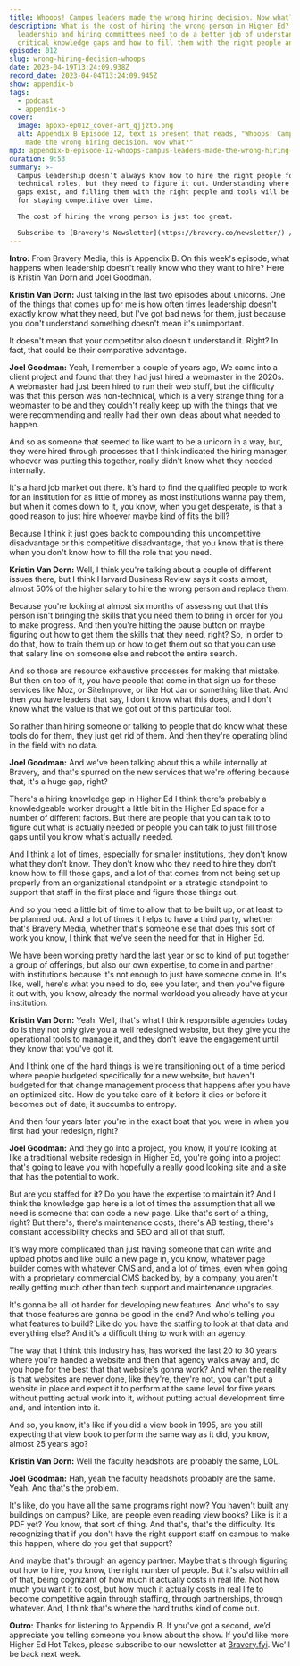 ```yaml
---
title: Whoops! Campus leaders made the wrong hiring decision. Now what?
description: What is the cost of hiring the wrong person in Higher Ed? Campus
  leadership and hiring committees need to do a better job of understanding
  critical knowledge gaps and how to fill them with the right people and tools.
episode: 012
slug: wrong-hiring-decision-whoops
date: 2023-04-19T13:24:09.938Z
record_date: 2023-04-04T13:24:09.945Z
show: appendix-b
tags:
  - podcast
  - appendix-b
cover:
  image: appxb-ep012_cover-art_qjjzto.png
  alt: Appendix B Episode 12, text is present that reads, "Whoops! Campus leaders
    made the wrong hiring decision. Now what?"
mp3: appendix-b-episode-12-whoops-campus-leaders-made-the-wrong-hiring-decision-now-what-.mp3
duration: 9:53
summary: >-
  Campus leadership doesn’t always know how to hire the right people for
  technical roles, but they need to figure it out. Understanding where knowledge
  gaps exist, and filling them with the right people and tools will be essential
  for staying competitive over time. 

  The cost of hiring the wrong person is just too great. 

  Subscribe to [Bravery's Newsletter](https://bravery.co/newsletter/) / [Follow Joel](https://www.linkedin.com/in/joelgoodman/) / [Follow Kristin](https://www.linkedin.com/in/kristinvandorn/) / Check out the [Bravery YouTube Channel](https://www.youtube.com/@BraveryMedia)
---
```

**Intro:**
From Bravery Media, this is Appendix B. On this week's episode, what happens when leadership doesn't really know who they want to hire? Here is Kristin Van Dorn and Joel Goodman. 

**Kristin Van Dorn:**
Just talking in the last two episodes about unicorns. One of the things that comes up for me is how often times leadership doesn't exactly know what they need, but I've got bad news for them, just because you don't understand something doesn't mean it's unimportant.

It doesn't mean that your competitor also doesn't understand it. Right? In fact, that could be their comparative advantage.

**Joel Goodman:**
Yeah, I remember a couple of years ago, We came into a client project and found that they had just hired a webmaster in the 2020s. A webmaster had just been hired to run their web stuff, but the difficulty was that this person was non-technical, which is a very strange thing for a webmaster to be and they couldn't really keep up with the things that we were recommending and really had their own ideas about what needed to happen. 

And so as someone that seemed to like want to be a unicorn in a way, but, they were hired through processes that I think indicated the hiring manager, whoever was putting this together, really didn't know what they needed internally.

It's a hard job market out there. It’s hard to find the qualified people to work for an institution for as little of money as most institutions wanna pay them, but when it comes down to it, you know, when you get desperate, is that a good reason to just hire whoever maybe kind of fits the bill?

Because I think it just goes back to compounding this uncompetitive disadvantage or this competitive disadvantage, that you know that is there when you don't know how to fill the role that you need. 

**Kristin Van Dorn:**
Well, I think you're talking about a couple of different issues there, but I think Harvard Business Review says it costs almost, almost 50% of the higher salary to hire the wrong person and replace them.

Because you're looking at almost six months of assessing out that this person isn't bringing the skills that you need them to bring in order for you to make progress. And then you're hitting the pause button on maybe figuring out how to get them the skills that they need, right? So, in order to do that, how to train them up or how to get them out so that you can use that salary line on someone else and reboot the entire search.

And so those are resource exhaustive processes for making that mistake. But then on top of it, you have people that come in that sign up for these services like Moz, or SiteImprove, or like Hot Jar or something like that. And then you have leaders that say, I don't know what this does, and I don't know what the value is that we got out of this particular tool.

So rather than hiring someone or talking to people that do know what these tools do for them, they just get rid of them. And then they're operating blind in the field with no data. 

**Joel Goodman:**
And we've been talking about this a while internally at Bravery, and that's spurred on the new services that we're offering because that, it's a huge gap, right?

There's a hiring knowledge gap in Higher Ed I think there's probably a knowledgeable worker drought a little bit in the Higher Ed space for a number of different factors. But there are people that you can talk to to figure out what is actually needed or people you can talk to just fill those gaps until you know what's actually needed.

And I think a lot of times, especially for smaller institutions, they don't know what they don't know. They don't know who they need to hire they don't know how to fill those gaps, and a lot of that comes from not being set up properly from an organizational standpoint or a strategic standpoint to support that staff in the first place and figure those things out.

And so you need a little bit of time to allow that to be built up, or at least to be planned out. And a lot of times it helps to have a third party, whether that's Bravery Media, whether that's someone else that does this sort of work you know, I think that we've seen the need for that in Higher Ed.

We have been working pretty hard the last year or so to kind of put together a group of offerings, but also our own expertise, to come in and partner with institutions because it's not enough to just have someone come in. It's like, well, here's what you need to do, see you later, and then you've figure it out with, you know, already the normal workload you already have at your institution. 

**Kristin Van Dorn:**
Yeah. Well, that's what I think responsible agencies today do is they not only give you a well redesigned website, but they give you the operational tools to manage it, and they don't leave the engagement until they know that you've got it.

And I think one of the hard things is we're transitioning out of a time period where people budgeted specifically for a new website, but haven't budgeted for that change management process that happens after you have an optimized site. How do you take care of it before it dies or before it becomes out of date, it succumbs to entropy.

And then four years later you're in the exact boat that you were in when you first had your redesign, right?

**Joel Goodman:**
And they go into a project, you know, if you're looking at like a traditional website redesign in Higher Ed, you're going into a project that's going to leave you with hopefully a really good looking site and a site that has the potential to work.

But are you staffed for it? Do you have the expertise to maintain it? And I think the knowledge gap here is a lot of times the assumption that all we need is someone that can code a new page. Like that's sort of a thing, right? But there's, there's maintenance costs, there's AB testing, there's constant accessibility checks and SEO and all of that stuff.

It’s way more complicated than just having someone that can write and upload photos and like build a new page in, you know, whatever page builder comes with whatever CMS and, and a lot of times, even when going with a proprietary commercial CMS backed by, by a company, you aren't really getting much other than tech support and maintenance upgrades.

It's gonna be all lot harder for developing new features. And who's to say that those features are gonna be good in the end? And who's telling you what features to build? Like do you have the staffing to look at that data and everything else? And it's a difficult thing to work with an agency. 

The way that I think this industry has, has worked the last 20 to 30 years where you're handed a website and then that agency walks away and, do you hope for the best that that website's gonna work? And when the reality is that websites are never done, like they're, they're not, you can't put a website in place and expect it to perform at the same level for five years without putting actual work into it, without putting actual development time and, and intention into it.

And so, you know, it's like if you did a view book in 1995, are you still expecting that view book to perform the same way as it did, you know, almost 25 years ago?

**Kristin Van Dorn:**
Well the faculty headshots are probably the same, LOL.

**Joel Goodman:**
Hah, yeah the faculty headshots probably are the same. Yeah. And that's the problem.

It's like, do you have all the same programs right now? You haven't built any buildings on campus? Like, are people even reading view books? Like is it a PDF yet? You know, that sort of thing. And that's, that's the difficulty. It’s recognizing that if you don't have the right support staff on campus to make this happen, where do you get that support?

And maybe that's through an agency partner. Maybe that's through figuring out how to hire, you know, the right number of people. But it's also within all of that, being cognizant of how much it actually costs in real life. Not how much you want it to cost, but how much it actually costs in real life to become competitive again through staffing, through partnerships, through whatever. And, I think that's where the hard truths kind of come out.

**Outro:**
Thanks for listening to Appendix B. If you've got a second, we’d appreciate you telling someone you know about the show. If you'd like more Higher Ed Hot Takes, please subscribe to our newsletter at [Bravery.fyi](https://bravery.co/newsletter//). We'll be back next week.
